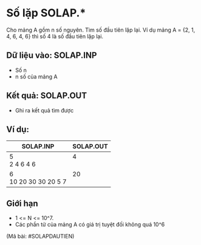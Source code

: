 # Số lặp SOLAP.\*

Cho mảng A gồm n số nguyên. Tìm số đầu tiên lặp lại.
Ví dụ mảng A = {2, 1, 4, 6, 4, 6} thì số 4 là số đầu tiên lặp lại.

## Dữ liệu vào: SOLAP.INP

- Số n
- n số của mảng A

## Kết quả: SOLAP.OUT

- Ghi ra kết quả tìm được

## Ví dụ:

|SOLAP.INP|SOLAP.OUT|
|---|---|
|5<br/>2 4 6 4 6|4<br/> |
|6<br/>10 20 30 30 20 5 7|20<br/> |

## Giới hạn

- 1 <= N <= 10^7.
- Các phần tử của mảng A có giá trị tuyệt đối không quá 10^6

(Mã bài: #SOLAPDAUTIEN)
